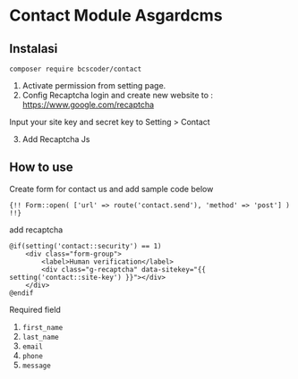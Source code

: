 # Contact Module Asgardcms
## Instalasi
    composer require bcscoder/contact

1. Activate permission from setting page.
2. Config Recaptcha
login and create new website to : https://www.google.com/recaptcha

Input your site key and secret key to Setting > Contact

3. Add Recaptcha Js
    <script src='https://www.google.com/recaptcha/api.js'></script>

## How to use
Create form for contact us and add sample code below

    {!! Form::open( ['url' => route('contact.send'), 'method' => 'post'] ) !!}
    
add recaptcha

    @if(setting('contact::security') == 1)
        <div class="form-group">
            <label>Human verification</label>
            <div class="g-recaptcha" data-sitekey="{{ setting('contact::site-key') }}"></div>
        </div>
    @endif
    
Required field
1. `first_name`
2. `last_name`
3. `email`
4. `phone`
5. `message`
